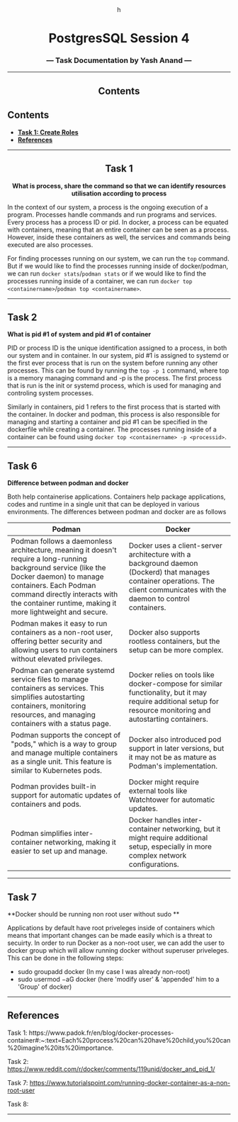 <div align="center">
h

<!-- add technical charcha logo postgres session 3 -->
# PostgresSQL Session 4        
### — Task Documentation by Yash Anand —    
__________________________________________________________________________________

## Contents
</div>

## Contents

  - [**Task 1: Create Roles**](#task-1-create-roles)
  - [**References**](#references)
_____________________________________________________________________________________     
<div align="center">

## **Task 1**
**What is process, share the command so that we can identify resources utilisation according to process**
</div>
In the context of our system, a process is the ongoing execution of a program. Processes handle commands and run programs and services. Every process has a process ID or pid. In docker, a process can be equated with containers, meaning that an entire container can be seen as a process. However, inside these containers as well, the services and commands being executed are also processes.

For finding processes running on our system, we can run the `top` command. But if we would like to find the processes running inside of docker/podman, we can run `docker stats`/`podman stats` or if we would like to find the processes running inside of a container, we can run `docker top <containername>`/`podman top <containername>`.
___________________________________________________

## **Task 2**
**What is pid #1 of system and pid  #1 of container**
</div>

PID or process ID is the unique identification assigned to a process, in both our system and in container. In our system, pid #1 is assigned to systemd or the first ever process that is run on the system before running any other processes. This can be found by running the `top -p 1` command, where top is a memory managing command and -p is the process. The first process that is run is the init or systemd process, which is used for managing and controling system processes.

Similarly in containers, pid 1 refers to the first process that is started with the container. In docker and podman, this process is also responsible for managing and starting a container and pid #1 can be specified in the dockerfile while creating a container. The processes running inside of a container can be found using `docker top <containername> -p <processid>`. 
___________________________________________________

## **Task 6**
**Difference between podman and docker**
</div>

Both help containerise applications. Containers help package applications, codes and runtime in a single unit that can be deployed in various environments. The differences between podman and docker are as follows

| Podman                                              | Docker                                     |
|-----------------------------------------------------|--------------------------------------------|
| Podman follows a daemonless architecture, meaning it doesn't require a long-running background service (like the Docker daemon) to manage containers. Each Podman command directly interacts with the container runtime, making it more lightweight and secure. | Docker uses a client-server architecture with a background daemon (Dockerd) that manages container operations. The client communicates with the daemon to control containers. |
| Podman makes it easy to run containers as a non-root user, offering better security and allowing users to run containers without elevated privileges. | Docker also supports rootless containers, but the setup can be more complex. |
| Podman can generate systemd service files to manage containers as services. This simplifies autostarting containers, monitoring resources, and managing containers with a status page. | Docker relies on tools like docker-compose for similar functionality, but it may require additional setup for resource monitoring and autostarting containers. |
| Podman supports the concept of "pods," which is a way to group and manage multiple containers as a single unit. This feature is similar to Kubernetes pods. | Docker also introduced pod support in later versions, but it may not be as mature as Podman's implementation. |
| Podman provides built-in support for automatic updates of containers and pods. | Docker might require external tools like Watchtower for automatic updates. |
| Podman simplifies inter-container networking, making it easier to set up and manage. | Docker handles inter-container networking, but it might require additional setup, especially in more complex network configurations. |

___________________________________________________

## **Task 7**
**Docker should be running non root user without sudo  **
</div>

Applications by default have root priveleges inside of containers which means that important changes can be made easily which is a threat to secuirty. In order to run Docker as a non-root user, we can add the user to docker group which will allow running docker without superuser priveleges. This can be done in the following steps:
- sudo groupadd docker (In my case I was already non-root)
- sudo usermod −aG docker <nonrootusername> (here 'modify user' & 'appended' him to a 'Group' of docker)
___________________________________________________

## **References**
</div>
Task 1: 
https://www.padok.fr/en/blog/docker-processes-container#:~:text=Each%20process%20can%20have%20child,you%20can%20imagine%20its%20importance.

Task 2:
https://www.reddit.com/r/docker/comments/119unid/docker_and_pid_1/

Task 7:
https://www.tutorialspoint.com/running-docker-container-as-a-non-root-user

Task 8:


--------

